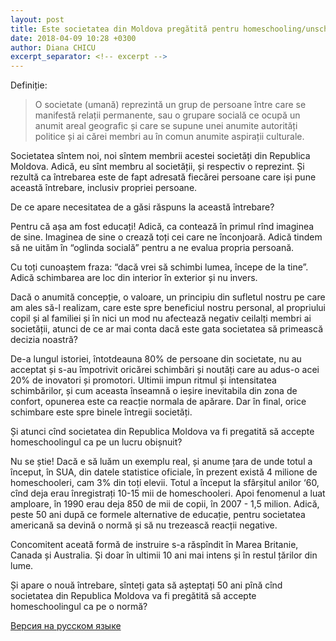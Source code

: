 ```yaml
---
layout: post
title: Este societatea din Moldova pregătită pentru homeschooling/unschooling?
date: 2018-04-09 10:28 +0300
author: Diana CHICU
excerpt_separator: <!-- excerpt -->
---
```


Definiție:

> O societate (umană) reprezintă un grup de persoane între care se
manifestă relații permanente, sau o grupare socială ce ocupă un anumit areal
geografic și care se supune unei anumite autorități politice și ai cărei membri
au în comun anumite aspirații culturale.

Societatea sîntem noi, noi sîntem membrii acestei societăți din Republica
Moldova. Adică, eu sînt membru al societății, și respectiv o reprezint. Și
rezultă ca întrebarea este de fapt adresată fiecărei persoane care iși pune
această întrebare, inclusiv propriei persoane.

De ce apare necesitatea de a găsi răspuns la această întrebare?

<!-- excerpt -->

Pentru că așa am fost educați! Adică, ca contează în primul rînd imaginea de
sine. Imaginea de sine o crează toți cei care ne înconjoară. Adică tindem să ne
uităm în “oglinda socială” pentru a ne evalua propria persoană.

Cu toți cunoaștem fraza: “dacă vrei să schimbi lumea, începe de la tine”. Adică
schimbarea are loc din interior în exterior și nu invers.

Dacă o anumită concepție, o valoare, un principiu din sufletul nostru pe care am
ales să-l realizam, care este spre beneficiul nostru personal, al propriului
copil și al familiei și în nici un mod nu afectează negativ ceilalți membri ai
societății, atunci de ce ar mai conta dacă este gata societatea să primească
decizia noastră?

De-a lungul istoriei, întotdeauna 80% de persoane din societate, nu au acceptat
și s-au împotrivit oricărei schimbări și noutăți care au adus-o acei 20% de
inovatori și promotori. Ultimii impun ritmul și intensitatea schimbărilor, și
cum aceasta înseamnă o ieșire inevitabila din zona de confort, opunerea este ca
reacție normala de apărare. Dar în final, orice schimbare este spre binele
întregii societăți.

Și atunci cînd societatea din Republica Moldova va fi pregatită să accepte
homeschoolingul ca pe un lucru obișnuit?

Nu se știe! Dacă e să luăm un exemplu real, și anume țara de unde totul
a început, în SUA, din datele statistice oficiale, în prezent există 4 milione
de homeschooleri, cam 3% din toți elevii. Totul a început la sfârșitul anilor
‘60, cînd deja erau înregistrați 10-15 mii de homeschooleri. Apoi fenomenul
a luat amploare, în 1990 erau deja 850 de mii de copii, în 2007 - 1,5 milion.
Adică, peste 50 ani după ce formele alternative de educație, pentru societatea
americană sa devină o normă și să nu trezească reacții negative.

Concomitent aceată formă de instruire s-a răspîndit în Marea Britanie, Canada și
Australia. Și doar în ultimii 10 ani mai intens și în restul țărilor din lume.

Și apare o nouă întrebare, sînteți gata să așteptați 50 ani pînă cînd societatea
din Republica Moldova va fi pregătită să accepte homeschoolingul ca pe o normă?

<a href="{% post_url 2018-04-20-готово-ли-общество-молдовы-принять-альтернативные-формы-обучения %}" lang="ru" class="translation-link">Версия на русском языке</a>
